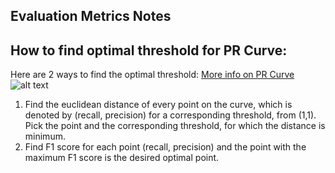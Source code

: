 ## Evaluation Metrics Notes

## How to find optimal threshold for PR Curve:
Here are 2 ways to find the optimal threshold:
[More info on PR Curve](https://analyticsindiamag.com/complete-guide-to-understanding-precision-and-recall-curves/)    
![alt text](https://lh5.googleusercontent.com/i01nrezxO9CJc4Jh3v9r1soCzCwAkk4R_g4WCH81CgsF0332e1wuapNU7d7CkhpC_8V2DxXIJPI5fHSUeTE7ziDwGeX56wcZWvzyflcBKOYCPAaONuhUvNjmhTW0Yp_devijiNfJ)


1. Find the euclidean distance of every point on the curve, which is denoted by (recall, precision) for a corresponding threshold, from (1,1). Pick the point and the corresponding threshold, for which the distance is minimum.
2. Find F1 score for each point (recall, precision) and the point with the maximum F1 score is the desired optimal point.